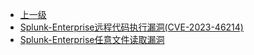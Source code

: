 * [上一级](docs/wy876_poc/)
* [Splunk-Enterprise远程代码执行漏洞(CVE-2023-46214)](docs/wy876_poc/Splunk%20Enterprise/Splunk-Enterprise%E8%BF%9C%E7%A8%8B%E4%BB%A3%E7%A0%81%E6%89%A7%E8%A1%8C%E6%BC%8F%E6%B4%9E%28CVE-2023-46214%29.md)
* [Splunk-Enterprise任意文件读取漏洞](docs/wy876_poc/Splunk%20Enterprise/Splunk-Enterprise%E4%BB%BB%E6%84%8F%E6%96%87%E4%BB%B6%E8%AF%BB%E5%8F%96%E6%BC%8F%E6%B4%9E.md)
